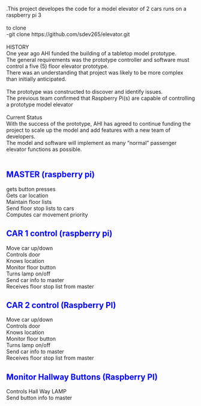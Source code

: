 <style>
h2 {color: blue;}>
</style>
<p>.This project developes the code for a model elevator of 2 cars runs on a raspberry pi 3 <br>
<br>
to clone <br>
-git clone https://github.com/sdev265/elevator.git<br>
<br>
HISTORY<br>
One year ago AHI funded the building of a tabletop model prototype. <br>
The general requirements was the prototype controller and software must control a five (5) floor elevator prototype. <br>
There was an understanding that project was likely to be more complex than initially anticipated.<br>
<br>
The prototype was constructed to discover and identify issues. <br>
The previous team confirmed that Raspberry Pi(s) are capable of controlling a prototype model elevator<br>
<br>
Current Status<br>
With the success of the prototype, AHI has agreed to continue funding the project to scale up the model and add features with a new team of developers. <br>
The model and software will implement as many “normal” passenger elevator functions as possible. <br>
<br>
</p>
<h2> MASTER (raspberry pi) </h2>

<p>
gets button presses<br>
Gets car location<br>
Maintain floor lists<br>
Send floor stop lists to cars<br>
Computes car movement priority <br>
</p>


<h2>CAR 1 control (raspberry pi) </h2>
<p>
Move car up/down<br>
Controls door<br>
Knows location<br>
Monitor floor button<br>
Turns lamp on/off<br>
Send car info to master<br>
Receives floor stop list from master<br>
</p>

<h2>CAR 2 control (Raspberry PI) </h2>
<p>
Move car up/down<br>
Controls door<br>
Knows location<br>
Monitor floor button<br>
Turns lamp on/off<br>
Send car info to master<br>
Receives floor stop list from master<br>
</p>

<h2>Monitor Hallway Buttons (Raspberry PI)</h2>
<p>
Controls Hall Way LAMP<br>
Send button info to master<br>
</p>